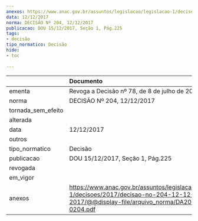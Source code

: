 ```yaml
---
anexos: https://www.anac.gov.br/assuntos/legislacao/legislacao-1/decisoes/2017/decisao-no-204-12-12-2017/@@display-file/arquivo_norma/DA2017-0204.pdf
data: 12/12/2017
norma: DECISÃO Nº 204, 12/12/2017
publicacao: DOU 15/12/2017, Seção 1, Pág.225
tags:
- decisão
tipo_normatico: Decisão
hide: 
- toc 
 
---
```


|                    | Documento                                                                                                                                     |
|:-------------------|:----------------------------------------------------------------------------------------------------------------------------------------------|
| ementa             | Revoga a Decisão nº 78, de 8 de julho de 2015.                                                                                                |
| norma              | DECISÃO Nº 204, 12/12/2017                                                                                                                    |
| tornada_sem_efeito |                                                                                                                                               |
| alterada           |                                                                                                                                               |
| data               | 12/12/2017                                                                                                                                    |
| outros             |                                                                                                                                               |
| tipo_normatico     | Decisão                                                                                                                                       |
| publicacao         | DOU 15/12/2017, Seção 1, Pág.225                                                                                                              |
| revogada           |                                                                                                                                               |
| em_vigor           |                                                                                                                                               |
| anexos             | https://www.anac.gov.br/assuntos/legislacao/legislacao-1/decisoes/2017/decisao-no-204-12-12-2017/@@display-file/arquivo_norma/DA2017-0204.pdf |